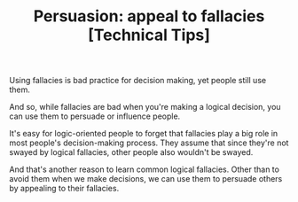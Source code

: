 ﻿---
layout: post
title: "Persuasion: appeal to fallacies [Technical Tips]"
---

Using fallacies is bad practice for decision making, yet people still use them. 

And so, while fallacies are bad when you're making a logical decision, you can use them to persuade or influence people.

It's easy for logic-oriented people to forget that fallacies play a big role in most people's decision-making process. They assume that since they're not swayed by logical fallacies, other people also wouldn't be swayed.

And that's another reason to learn common logical fallacies. Other than to avoid them when we make decisions, we can use them to persuade others by appealing to their fallacies.